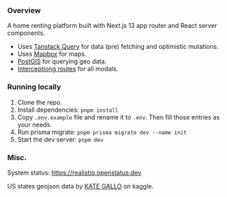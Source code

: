 ### Overview

A home renting platform built with Next.js 13 app router and React server components.

- Uses [Tanstack Query](https://tanstack.com/query/latest/docs/react/guides/ssr#using-the-app-directory-in-nextjs-13) for data (pre) fetching and optimistic mutations.
- Uses [Mapbox](https://visgl.github.io/react-map-gl) for maps.
- [PostGIS](https://supabase.com/docs/guides/database/extensions/postgis) for querying geo data.
- [Interceptiong routes](https://nextjs.org/docs/app/building-your-application/routing/intercepting-routes) for all modals.

### Running locally

1. Clone the repo.
2. Install dependencies: `pnpm install`
3. Copy `.env.example` file and rename it to `.env`. Then fill those entries as your needs.
4. Run prisma migrate: `pnpm prisma migrate dev --name init`
5. Start the dev server: `pnpm dev`

### Misc.
System status: https://realistiq.openstatus.dev

US states geojson data by [KATE GALLO](https://www.kaggle.com/datasets/pompelmo/usa-states-geojson) on kaggle.
